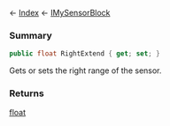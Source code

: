 ← [Index](Api-Index) ← [IMySensorBlock](Sandbox.ModAPI.Ingame.IMySensorBlock)

### Summary

```csharp
public float RightExtend { get; set; }
```

Gets or sets the right range of the sensor.

### Returns

[float](System.Single)

